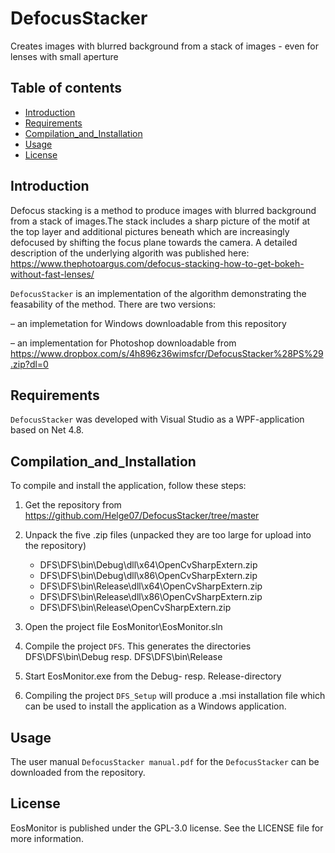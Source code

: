 # DefocusStacker 
Creates images with blurred background from a stack of images - even for lenses with small aperture 

## Table of contents
- [Introduction](#Introduction)
- [Requirements](#Requirements)
- [Compilation_and_Installation](#Compilation_and_Installation)
- [Usage](#usage)
- [License](#license)

## Introduction
Defocus stacking is a method to produce images with blurred background from a stack of images.The stack
includes a sharp picture of the motif at the top layer and additional pictures beneath which are
increasingly defocused by shifting the focus plane towards the camera. A detailed description of the underlying algorith was published here: https://www.thephotoargus.com/defocus-stacking-how-to-get-bokeh-without-fast-lenses/


`DefocusStacker` is an implementation of the algorithm demonstrating the feasability of the method.
There are two versions: 

– an implemetation for Windows
  downloadable from this repository

– an implementation for Photoshop
  downloadable from  https://www.dropbox.com/s/4h896z36wimsfcr/DefocusStacker%28PS%29.zip?dl=0


## Requirements
`DefocusStacker` was developed with Visual Studio as a WPF-application based on Net 4.8.

## Compilation_and_Installation
To compile and install the application, follow these steps:
1. Get the repository from https://github.com/Helge07/DefocusStacker/tree/master

2. Unpack the five .zip files (unpacked they are too large for upload into the repository)
   - DFS\DFS\bin\Debug\dll\x64\OpenCvSharpExtern.zip
   - DFS\DFS\bin\Debug\dll\x86\OpenCvSharpExtern.zip
   - DFS\DFS\bin\Release\dll\x64\OpenCvSharpExtern.zip
   - DFS\DFS\bin\Release\dll\x86\OpenCvSharpExtern.zip
   - DFS\DFS\bin\Release\OpenCvSharpExtern.zip

3. Open the project file  EosMonitor\EosMonitor.sln

4. Compile the project `DFS`. This generates the directories
   DFS\DFS\bin\Debug   resp.  DFS\DFS\bin\Release

5. Start EosMonitor.exe  from the Debug- resp. Release-directory 

9. Compiling the project `DFS_Setup` will produce a .msi installation file which can be used to install the application as a Windows application.

## Usage
The user manual `DefocusStacker manual.pdf` for the `DefocusStacker` can be downloaded from the repository.

## License
EosMonitor is published under the GPL-3.0 license. See the LICENSE file for more information. 


